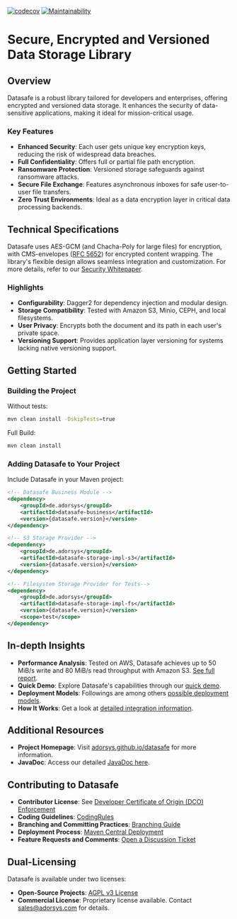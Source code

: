 [![codecov](https://codecov.io/gh/adorsys/datasafe/branch/develop/graph/badge.svg)](https://codecov.io/gh/adorsys/datasafe)
[![Maintainability](https://codeclimate.com/github/adorsys/datasafe.png)](https://codeclimate.com/github/adorsys/datasafe/maintainability)

# Secure, Encrypted and Versioned Data Storage Library

## Overview
Datasafe is a robust library tailored for developers and enterprises, offering encrypted and versioned data storage. It enhances the security of data-sensitive applications, making it ideal for mission-critical usage.

### Key Features
- **Enhanced Security**: Each user gets unique key encryption keys, reducing the risk of widespread data breaches.
- **Full Confidentiality**: Offers full or partial file path encryption.
- **Ransomware Protection**: Versioned storage safeguards against ransomware attacks.
- **Secure File Exchange**: Features asynchronous inboxes for safe user-to-user file transfers.
- **Zero Trust Environments**: Ideal as a data encryption layer in critical data processing backends.

## Technical Specifications
Datasafe uses AES-GCM (and Chacha-Poly for large files) for encryption, with CMS-envelopes ([RFC 5652](https://www.rfc-editor.org/rfc/rfc8933#RFC5652)) for encrypted content wrapping. The library's flexible design allows seamless integration and customization. For more details, refer to our [Security Whitepaper](SECURITY.WHITEPAPER.md).

### Highlights
- **Configurability**: Dagger2 for dependency injection and modular design.
- **Storage Compatibility**: Tested with Amazon S3, Minio, CEPH, and local filesystems.
- **User Privacy**: Encrypts both the document and its path in each user's private space.
- **Versioning Support**: Provides application layer versioning for systems lacking native versioning support.

## Getting Started

### Building the Project
Without tests:
```bash
mvn clean install -DskipTests=true
```

Full Build:
```bash
mvn clean install
```

### Adding Datasafe to Your Project
Include Datasafe in your Maven project:

```xml
<!-- Datasafe Business Module -->
<dependency>
    <groupId>de.adorsys</groupId>
    <artifactId>datasafe-business</artifactId>
    <version>{datasafe.version}</version>
</dependency>

<!-- S3 Storage Provider -->
<dependency>
    <groupId>de.adorsys</groupId>
    <artifactId>datasafe-storage-impl-s3</artifactId>
    <version>{datasafe.version}</version>
</dependency>

<!-- Filesystem Storage Provider for Tests-->
<dependency>
    <groupId>de.adorsys</groupId>
    <artifactId>datasafe-storage-impl-fs</artifactId>
    <version>{datasafe.version}</version>
    <scope>test</scope>
</dependency>
```

## In-depth Insights
- **Performance Analysis**: Tested on AWS, Datasafe achieves up to 50 MiB/s write and 80 MiB/s read throughput with Amazon S3. [See full report](datasafe-long-run-tests/README.md).
- **Quick Demo**: Explore Datasafe's capabilities through our [quick demo](./docs/readme/Demo.md).
- **Deployment Models**: Followings are among others [possible deployment models](./docs/readme/DeploymentModels.md).
- **How It Works**: Get a look at [detailed integration information](./docs/readme/HowItWorks.md).

## Additional Resources
- **Project Homepage**: Visit [adorsys.github.io/datasafe](https://adorsys.github.io/datasafe) for more information.
- **JavaDoc**: Access our detailed [JavaDoc here](https://adorsys.github.io/datasafe/javadoc/latest/index.html).

## Contributing to Datasafe
- **Contributor License**: See [Developer Certificate of Origin (DCO) Enforcement](https://github.com/adorsys/datasafe/discussions/253)
- **Coding Guidelines**: [CodingRules](docs/codingrules/CodingRules.md)
- **Branching and Committing Practices**: [Branching Guide](docs/branching/branch-and-commit.md)
- **Deployment Process**: [Maven Central Deployment](docs/general/deployment_maven_central.md)
- **Feature Requests and Comments**: [Open a Discussion Ticket](https://github.com/adorsys/datasafe/discussions)

## Dual-Licensing
Datasafe is available under two licenses:
- **Open-Source Projects**: [AGPL v3 License](https://www.gnu.org/licenses/agpl-3.0.en.html)
- **Commercial License**: Proprietary license available. Contact [sales@adorsys.com](mailto:sales@adorsys.com) for details.
